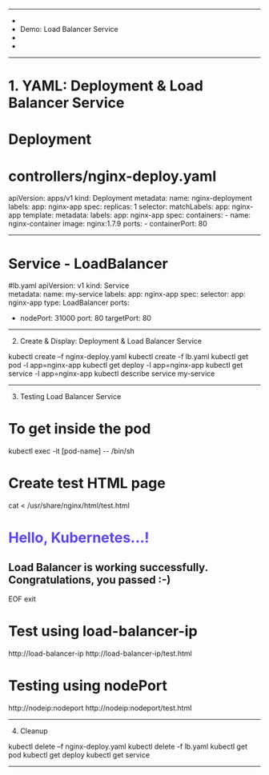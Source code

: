 
*******************************************************************
*
* Demo: Load Balancer Service
*
*
*******************************************************************

# 1. YAML: Deployment & Load Balancer Service

# Deployment
# controllers/nginx-deploy.yaml
apiVersion: apps/v1
kind: Deployment
metadata:
  name: nginx-deployment
  labels:
    app: nginx-app
spec:
  replicas: 1
  selector:
    matchLabels:
      app: nginx-app
  template:
    metadata:
      labels:
        app: nginx-app
    spec:
      containers:
      - name: nginx-container
        image: nginx:1.7.9
        ports:
        - containerPort: 80

------------------------------------

# Service - LoadBalancer
#lb.yaml
apiVersion: v1
kind: Service	
metadata:
  name: my-service
  labels:
    app: nginx-app
spec:
  selector:
    app: nginx-app
  type: LoadBalancer
  ports:
  - nodePort: 31000
    port: 80
    targetPort: 80


*******************************************************************
2. Create & Display: Deployment & Load Balancer Service

kubectl create –f nginx-deploy.yaml
kubectl create -f lb.yaml
kubectl get pod -l app=nginx-app
kubectl get deploy -l app=nginx-app 
kubectl get service -l app=nginx-app
kubectl describe service my-service

*******************************************************************
3. Testing Load Balancer Service

# To get inside the pod
kubectl exec -it [pod-name] -- /bin/sh

# Create test HTML page
cat <<EOF > /usr/share/nginx/html/test.html
<!DOCTYPE html>
<html>
<head>
<title>Testing..</title>
</head>
<body>
<h1 style="color:rgb(90,70,250);">Hello, Kubernetes...!</h1>
<h2>Load Balancer is working successfully. Congratulations, you passed :-) </h2>
</body>
</html>
EOF
exit

# Test using load-balancer-ip
http://load-balancer-ip
http://load-balancer-ip/test.html

# Testing using nodePort
http://nodeip:nodeport
http://nodeip:nodeport/test.html


*******************************************************************
4. Cleanup

kubectl delete –f nginx-deploy.yaml
kubectl delete -f lb.yaml
kubectl get pod 
kubectl get deploy 
kubectl get service 


*******************************************************************


